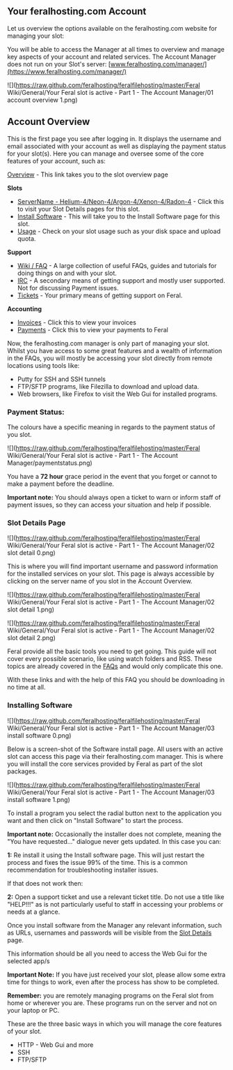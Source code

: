 
Your feralhosting.com Account
---

Let us overview the options available on the feralhosting.com website for managing your slot:

You will be able to access the Manager at all times to overview and manage key aspects of your account and related services. The Account Manager does not run on your Slot's server: [www.feralhosting.com/manager/](https://www.feralhosting.com/manager/) 

![](https://raw.github.com/feralhosting/feralfilehosting/master/Feral Wiki/General/Your Feral slot is active - Part 1 - The Account Manager/01 account overview 1.png)

Account Overview
---

This is the first page you see after logging in. It displays the username and email associated with your account as well as displaying the payment status for your slot(s). Here you can manage and oversee some of the core features of your account, such as:

[Overview](https://www.feralhosting.com/manager/) - This link takes you to the slot overview page

**Slots**

- [ServerName - Helium-4/Neon-4/Argon-4/Xenon-4/Radon-4](https://www.feralhosting.com/manager/slot/) - Click this to visit your Slot Details pages for this slot.
- [Install Software](https://www.feralhosting.com/manager/slot/install) - This will take you to the Install Software page for this slot.
- [Usage](https://www.feralhosting.com/manager/slot/usage) - Check on your slot usage such as your disk space and upload quota.

**Support**

- [Wiki / FAQ](https://www.feralhosting.com/faq/) - A large collection of useful FAQs, guides and tutorials for doing things on and with your slot.
- [IRC](https://www.feralhosting.com/chat) - A secondary means of getting support and mostly user supported. Not for discussing Payment issues.
- [Tickets](https://www.feralhosting.com/manager/tickets/) -  Your primary means of getting support on Feral.

**Accounting**

- [Invoices](https://www.feralhosting.com/manager/invoices) - Click this to view your invoices
- [Payments](https://www.feralhosting.com/manager/payments) - Click this to view your payments to Feral

Now, the feralhosting.com manager is only part of managing your slot. Whilst you have access to some great features and a wealth of information in the FAQs, you will mostly be accessing your slot directly from remote locations using tools like: 

- Putty for SSH and SSH tunnels
- FTP/SFTP programs, like Filezilla to download and upload data.
- Web browsers, like Firefox to visit the Web Gui for installed programs.

### Payment Status:

The colours have a specific meaning in regards to the payment status of you slot.

![](https://raw.github.com/feralhosting/feralfilehosting/master/Feral Wiki/General/Your Feral slot is active - Part 1 - The Account Manager/paymentstatus.png)

You have a **72 hour** grace period in the event that you forget or cannot to make a payment before the deadline. 

**Important note:** You should always open a ticket to warn or inform staff of payment issues, so they can access your situation and help if possible.

### Slot Details Page

![](https://raw.github.com/feralhosting/feralfilehosting/master/Feral Wiki/General/Your Feral slot is active - Part 1 - The Account Manager/02 slot detail 0.png)

This is where you will find important username and password information for the installed services on your slot. This page is always accessible by clicking on the server name of you slot in the Account Overview.

![](https://raw.github.com/feralhosting/feralfilehosting/master/Feral Wiki/General/Your Feral slot is active - Part 1 - The Account Manager/02 slot detail 1.png)

![](https://raw.github.com/feralhosting/feralfilehosting/master/Feral Wiki/General/Your Feral slot is active - Part 1 - The Account Manager/02 slot detail 2.png)

Feral provide all the basic tools you need to get going. This guide will not cover every possible scenario, like using watch folders and RSS. These topics are already covered in the [FAQs](https://www.feralhosting.com/faq/) and would only complicate this one. 

With these links and with the help of this FAQ you should be downloading in no time at all.

### Installing Software

![](https://raw.github.com/feralhosting/feralfilehosting/master/Feral Wiki/General/Your Feral slot is active - Part 1 - The Account Manager/03 install software 0.png)

Below is a screen-shot of the Software install page. All users with an active slot can access this page via their feralhosting.com manager. This is where you will install the core services provided by Feral as part of the slot packages.

![](https://raw.github.com/feralhosting/feralfilehosting/master/Feral Wiki/General/Your Feral slot is active - Part 1 - The Account Manager/03 install software 1.png)

To install a program you select the radial button next to the application you want and then click on "Install Software" to start the process.

**Important note:** Occasionally the installer does not complete, meaning the "You have requested..." dialogue never gets updated. In this case you can:

**1:** Re install it using the Install software page. This will just restart the process and fixes the issue 99% of the time. This is a common recommendation for troubleshooting installer issues.

If that does not work then:

**2:** Open a  support ticket and use a relevant ticket title. Do not use a title like "HELP!!!" as is not particularly useful to staff in accessing your problems or needs at a glance.

Once you install software from the Manager any relevant information, such as URLs, usernames and passwords will be visible from the [Slot Details](https://www.feralhosting.com/manager/slot/?) page.

This information should be all you need to access the Web Gui for the selected app/s

**Important Note:** If you have just received your slot, please allow some extra time for things to work, even after the process has show to be completed.

**Remember:** you are remotely managing programs on the Feral slot from home or wherever you are. These programs run on the server and not on your laptop or PC.

These are the three basic ways in which you will manage the core features of your slot.

- HTTP - Web Gui and more
- SSH
- FTP/SFTP



